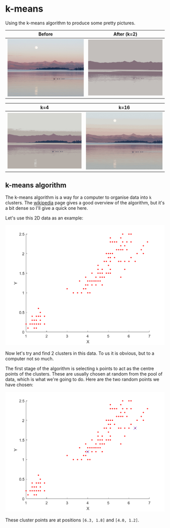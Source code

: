 # k-means

Using the k-means algorithm to produce some pretty pictures.

| Before | After (k=2) |
| --- | --- |
| ![](examples/yellowstone/yellowstone.jpg) | ![](examples/yellowstone/yellowstone-2.jpg) |

| k=4 | k=16 |
| --- | --- |
| ![](examples/yellowstone/yellowstone-4.jpg) | ![](examples/yellowstone/yellowstone-16.jpg) |

## k-means algorithm

The k-means algorithm is a way for a computer to organise data into `k` clusters. The [wikipedia](https://en.wikipedia.org/wiki/K-means_clustering) page gives a good overview of the algorithm, but it's a bit dense so I'll give a quick one here.

Let's use this 2D data as an example:

![](matlab/kmeans_example_data.png)

Now let's try and find 2 clusters in this data. To us it is obvious, but to a computer not so much.

The first stage of the algorithm is selecting `k` points to act as the centre points of the clusters. These are usually chosen at random from the pool of data, which is what we're going to do. Here are the two random points we have chosen:

![](matlab/kmeans_example_clusters_1.png)

These cluster points are at positions `[6.3, 1.8]` and `[4.0, 1.2]`.
